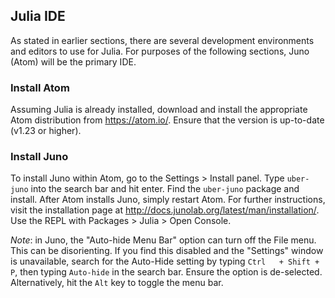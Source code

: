 ## Julia IDE

As stated in earlier sections, there are several development environments and editors to use for Julia.  For purposes of the following sections, Juno (Atom) will be the primary IDE.  

### Install Atom

Assuming Julia is already installed, download and install the appropriate Atom distribution from <https://atom.io/>.  Ensure that the version is up-to-date (v1.23 or higher). 

### Install Juno

To install Juno within Atom, go to the Settings > Install panel.  Type ```uber-juno``` into the search bar and hit enter.  Find the ```uber-juno``` package and install. After Atom installs Juno, simply restart Atom. For further instructions, visit the installation page at <http://docs.junolab.org/latest/man/installation/>.  Use the REPL with Packages > Julia > Open Console.  

*Note*: in Juno, the "Auto-hide Menu Bar" option can turn off the File menu.  This can be disorienting. If you find this disabled and the "Settings" window is unavailable, search for the Auto-Hide setting by typing ```Ctrl   + Shift + P```, then typing ```Auto-hide``` in the search bar.  Ensure the option is de-selected. Alternatively, hit the ```Alt``` key to toggle the menu bar.  

